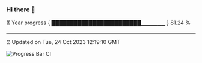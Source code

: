 ### Hi there 👋

⏳ Year progress { ████████████████████████▁▁▁▁▁▁ } 81.24 %

---

⏰ Updated on Tue, 24 Oct 2023 12:19:10 GMT

![Progress Bar CI](https://github.com/liununu/liununu/workflows/Progress%20Bar%20CI/badge.svg)
